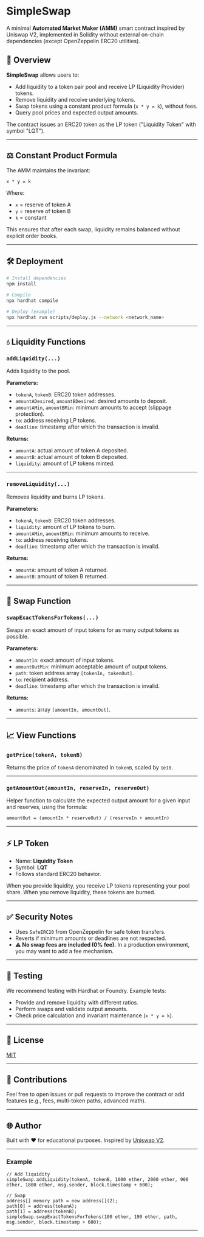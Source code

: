 # SimpleSwap

A minimal **Automated Market Maker (AMM)** smart contract inspired by Uniswap V2, implemented in Solidity without external on-chain dependencies (except OpenZeppelin ERC20 utilities).

## 🚀 Overview

**SimpleSwap** allows users to:

- Add liquidity to a token pair pool and receive LP (Liquidity Provider) tokens.
- Remove liquidity and receive underlying tokens.
- Swap tokens using a constant product formula (`x * y = k`), without fees.
- Query pool prices and expected output amounts.

The contract issues an ERC20 token as the LP token ("Liquidity Token" with symbol "LQT").

---

## ⚖️ Constant Product Formula

The AMM maintains the invariant:

```
x * y = k
```

Where:

- `x` = reserve of token A
- `y` = reserve of token B
- `k` = constant

This ensures that after each swap, liquidity remains balanced without explicit order books.

---

## 🛠️ Deployment

```bash
# Install dependencies
npm install

# Compile
npx hardhat compile

# Deploy (example)
npx hardhat run scripts/deploy.js --network <network_name>
```

---

## 💧 Liquidity Functions

### `addLiquidity(...)`

Adds liquidity to the pool.

**Parameters:**

- `tokenA`, `tokenB`: ERC20 token addresses.
- `amountADesired`, `amountBDesired`: desired amounts to deposit.
- `amountAMin`, `amountBMin`: minimum amounts to accept (slippage protection).
- `to`: address receiving LP tokens.
- `deadline`: timestamp after which the transaction is invalid.

**Returns:**

- `amountA`: actual amount of token A deposited.
- `amountB`: actual amount of token B deposited.
- `liquidity`: amount of LP tokens minted.

---

### `removeLiquidity(...)`

Removes liquidity and burns LP tokens.

**Parameters:**

- `tokenA`, `tokenB`: ERC20 token addresses.
- `liquidity`: amount of LP tokens to burn.
- `amountAMin`, `amountBMin`: minimum amounts to receive.
- `to`: address receiving tokens.
- `deadline`: timestamp after which the transaction is invalid.

**Returns:**

- `amountA`: amount of token A returned.
- `amountB`: amount of token B returned.

---

## 🔄 Swap Function

### `swapExactTokensForTokens(...)`

Swaps an exact amount of input tokens for as many output tokens as possible.

**Parameters:**

- `amountIn`: exact amount of input tokens.
- `amountOutMin`: minimum acceptable amount of output tokens.
- `path`: token address array `[tokenIn, tokenOut]`.
- `to`: recipient address.
- `deadline`: timestamp after which the transaction is invalid.

**Returns:**

- `amounts`: array `[amountIn, amountOut]`.

---

## 📈 View Functions

### `getPrice(tokenA, tokenB)`

Returns the price of `tokenA` denominated in `tokenB`, scaled by `1e18`.

---

### `getAmountOut(amountIn, reserveIn, reserveOut)`

Helper function to calculate the expected output amount for a given input and reserves, using the formula:

```
amountOut = (amountIn * reserveOut) / (reserveIn + amountIn)
```

---

## ⚡ LP Token

- Name: **Liquidity Token**
- Symbol: **LQT**
- Follows standard ERC20 behavior.

When you provide liquidity, you receive LP tokens representing your pool share. When you remove liquidity, these tokens are burned.

---

## ✅ Security Notes

- Uses `SafeERC20` from OpenZeppelin for safe token transfers.
- Reverts if minimum amounts or deadlines are not respected.
- **⚠️ No swap fees are included (0% fee).** In a production environment, you may want to add a fee mechanism.

---

## 🧪 Testing

We recommend testing with Hardhat or Foundry. Example tests:

- Provide and remove liquidity with different ratios.
- Perform swaps and validate output amounts.
- Check price calculation and invariant maintenance (`x * y = k`).

---

## 💬 License

[MIT](LICENSE)

---

## 🤝 Contributions

Feel free to open issues or pull requests to improve the contract or add features (e.g., fees, multi-token paths, advanced math).

---

## 🌐 Author

Built with ❤️ for educational purposes. Inspired by [Uniswap V2](https://uniswap.org/).

---

### Example

```solidity
// Add liquidity
simpleSwap.addLiquidity(tokenA, tokenB, 1000 ether, 2000 ether, 900 ether, 1800 ether, msg.sender, block.timestamp + 600);

// Swap
address[] memory path = new address[](2);
path[0] = address(tokenA);
path[1] = address(tokenB);
simpleSwap.swapExactTokensForTokens(100 ether, 190 ether, path, msg.sender, block.timestamp + 600);
```

---

